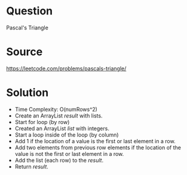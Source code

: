 # Question
Pascal's Triangle

# Source
https://leetcode.com/problems/pascals-triangle/

# Solution
- Time Complexity: O(numRows^2)
- Create an ArrayList *result* with lists.
- Start for loop (by row)
- Created an ArrayList *list* with integers.
- Start a loop inside of the loop (by column)
- Add 1 if the location of a value is the first or last element in a row.
- Add two elements from previous row elements if the location of the value is not the first or last element in a row.
- Add the list (each row) to the *result*.
- Return *result*.
